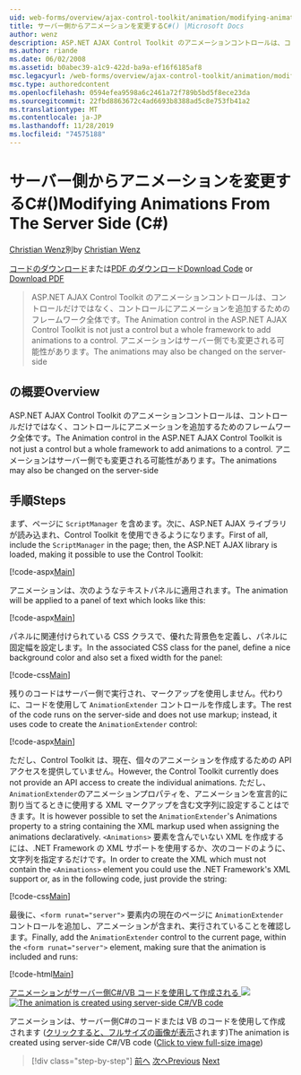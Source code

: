```yaml
---
uid: web-forms/overview/ajax-control-toolkit/animation/modifying-animations-from-the-server-side-cs
title: サーバー側からアニメーションを変更するC#() |Microsoft Docs
author: wenz
description: ASP.NET AJAX Control Toolkit のアニメーションコントロールは、コントロールだけではなく、コントロールにアニメーションを追加するためのフレームワーク全体です。 アニメーションも...
ms.author: riande
ms.date: 06/02/2008
ms.assetid: b0abec39-a1c9-422d-ba9a-ef16f6185af8
msc.legacyurl: /web-forms/overview/ajax-control-toolkit/animation/modifying-animations-from-the-server-side-cs
msc.type: authoredcontent
ms.openlocfilehash: 0594efea9598a6c2461a72f789b5bd5f8ece23da
ms.sourcegitcommit: 22fbd8863672c4ad6693b8388ad5c8e753fb41a2
ms.translationtype: MT
ms.contentlocale: ja-JP
ms.lasthandoff: 11/28/2019
ms.locfileid: "74575188"
---
```

# <a name="modifying-animations-from-the-server-side-c"></a><span data-ttu-id="7482e-104">サーバー側からアニメーションを変更するC#()</span><span class="sxs-lookup"><span data-stu-id="7482e-104">Modifying Animations From The Server Side (C#)</span></span>

<span data-ttu-id="7482e-105">[Christian Wenz](https://github.com/wenz)別</span><span class="sxs-lookup"><span data-stu-id="7482e-105">by [Christian Wenz](https://github.com/wenz)</span></span>

<span data-ttu-id="7482e-106">[コードのダウンロード](https://download.microsoft.com/download/f/9/a/f9a26acd-8df4-4484-8a18-199e4598f411/Animation9.cs.zip)または[PDF のダウンロード](https://download.microsoft.com/download/6/7/1/6718d452-ff89-4d3f-a90e-c74ec2d636a3/animation9CS.pdf)</span><span class="sxs-lookup"><span data-stu-id="7482e-106">[Download Code](https://download.microsoft.com/download/f/9/a/f9a26acd-8df4-4484-8a18-199e4598f411/Animation9.cs.zip) or [Download PDF](https://download.microsoft.com/download/6/7/1/6718d452-ff89-4d3f-a90e-c74ec2d636a3/animation9CS.pdf)</span></span>

> <span data-ttu-id="7482e-107">ASP.NET AJAX Control Toolkit のアニメーションコントロールは、コントロールだけではなく、コントロールにアニメーションを追加するためのフレームワーク全体です。</span><span class="sxs-lookup"><span data-stu-id="7482e-107">The Animation control in the ASP.NET AJAX Control Toolkit is not just a control but a whole framework to add animations to a control.</span></span> <span data-ttu-id="7482e-108">アニメーションはサーバー側でも変更される可能性があります。</span><span class="sxs-lookup"><span data-stu-id="7482e-108">The animations may also be changed on the server-side</span></span>

## <a name="overview"></a><span data-ttu-id="7482e-109">の概要</span><span class="sxs-lookup"><span data-stu-id="7482e-109">Overview</span></span>

<span data-ttu-id="7482e-110">ASP.NET AJAX Control Toolkit のアニメーションコントロールは、コントロールだけではなく、コントロールにアニメーションを追加するためのフレームワーク全体です。</span><span class="sxs-lookup"><span data-stu-id="7482e-110">The Animation control in the ASP.NET AJAX Control Toolkit is not just a control but a whole framework to add animations to a control.</span></span> <span data-ttu-id="7482e-111">アニメーションはサーバー側でも変更される可能性があります。</span><span class="sxs-lookup"><span data-stu-id="7482e-111">The animations may also be changed on the server-side</span></span>

## <a name="steps"></a><span data-ttu-id="7482e-112">手順</span><span class="sxs-lookup"><span data-stu-id="7482e-112">Steps</span></span>

<span data-ttu-id="7482e-113">まず、ページに `ScriptManager` を含めます。次に、ASP.NET AJAX ライブラリが読み込まれ、Control Toolkit を使用できるようになります。</span><span class="sxs-lookup"><span data-stu-id="7482e-113">First of all, include the `ScriptManager` in the page; then, the ASP.NET AJAX library is loaded, making it possible to use the Control Toolkit:</span></span>

[!code-aspx[Main](modifying-animations-from-the-server-side-cs/samples/sample1.aspx)]

<span data-ttu-id="7482e-114">アニメーションは、次のようなテキストパネルに適用されます。</span><span class="sxs-lookup"><span data-stu-id="7482e-114">The animation will be applied to a panel of text which looks like this:</span></span>

[!code-aspx[Main](modifying-animations-from-the-server-side-cs/samples/sample2.aspx)]

<span data-ttu-id="7482e-115">パネルに関連付けられている CSS クラスで、優れた背景色を定義し、パネルに固定幅を設定します。</span><span class="sxs-lookup"><span data-stu-id="7482e-115">In the associated CSS class for the panel, define a nice background color and also set a fixed width for the panel:</span></span>

[!code-css[Main](modifying-animations-from-the-server-side-cs/samples/sample3.css)]

<span data-ttu-id="7482e-116">残りのコードはサーバー側で実行され、マークアップを使用しません。代わりに、コードを使用して `AnimationExtender` コントロールを作成します。</span><span class="sxs-lookup"><span data-stu-id="7482e-116">The rest of the code runs on the server-side and does not use markup; instead, it uses code to create the `AnimationExtender` control:</span></span>

[!code-aspx[Main](modifying-animations-from-the-server-side-cs/samples/sample4.aspx)]

<span data-ttu-id="7482e-117">ただし、Control Toolkit は、現在、個々のアニメーションを作成するための API アクセスを提供していません。</span><span class="sxs-lookup"><span data-stu-id="7482e-117">However, the Control Toolkit currently does not provide an API access to create the individual animations.</span></span> <span data-ttu-id="7482e-118">ただし、`AnimationExtender`のアニメーションプロパティを、アニメーションを宣言的に割り当てるときに使用する XML マークアップを含む文字列に設定することはできます。</span><span class="sxs-lookup"><span data-stu-id="7482e-118">It is however possible to set the `AnimationExtender`'s Animations property to a string containing the XML markup used when assigning the animations declaratively.</span></span> <span data-ttu-id="7482e-119">`<Animations>` 要素を含んでいない XML を作成するには、.NET Framework の XML サポートを使用するか、次のコードのように、文字列を指定するだけです。</span><span class="sxs-lookup"><span data-stu-id="7482e-119">In order to create the XML which must not contain the `<Animations>` element you could use the .NET Framework's XML support or, as in the following code, just provide the string:</span></span>

[!code-css[Main](modifying-animations-from-the-server-side-cs/samples/sample5.css)]

<span data-ttu-id="7482e-120">最後に、`<form runat="server">` 要素内の現在のページに `AnimationExtender` コントロールを追加し、アニメーションが含まれ、実行されていることを確認します。</span><span class="sxs-lookup"><span data-stu-id="7482e-120">Finally, add the `AnimationExtender` control to the current page, within the `<form runat="server">` element, making sure that the animation is included and runs:</span></span>

[!code-html[Main](modifying-animations-from-the-server-side-cs/samples/sample6.html)]

<span data-ttu-id="7482e-121">[アニメーションがサーバー側C#/VB コードを使用して作成される ![](modifying-animations-from-the-server-side-cs/_static/image2.png)](modifying-animations-from-the-server-side-cs/_static/image1.png)</span><span class="sxs-lookup"><span data-stu-id="7482e-121">[![The animation is created using server-side C#/VB code](modifying-animations-from-the-server-side-cs/_static/image2.png)](modifying-animations-from-the-server-side-cs/_static/image1.png)</span></span>

<span data-ttu-id="7482e-122">アニメーションは、サーバー側C#のコードまたは VB のコードを使用して作成されます ([クリックすると、フルサイズの画像が表示](modifying-animations-from-the-server-side-cs/_static/image3.png)されます)</span><span class="sxs-lookup"><span data-stu-id="7482e-122">The animation is created using server-side C#/VB code ([Click to view full-size image](modifying-animations-from-the-server-side-cs/_static/image3.png))</span></span>

> [!div class="step-by-step"]
> <span data-ttu-id="7482e-123">[前へ](triggering-an-animation-in-another-control-cs.md)
> [次へ](executing-animations-using-client-side-code-cs.md)</span><span class="sxs-lookup"><span data-stu-id="7482e-123">[Previous](triggering-an-animation-in-another-control-cs.md)
[Next](executing-animations-using-client-side-code-cs.md)</span></span>
